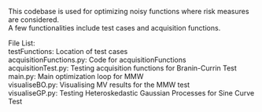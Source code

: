 This codebase is used for optimizing noisy functions where risk measures are considered.  
A few functionalities include test cases and acquisition functions.  

File List:  
testFunctions: Location of test cases  
acquisitionFunctions.py: Code for acquisitionFunctions  
acquisitionTest.py: Testing acquisition functions for Branin-Currin Test  
main.py: Main optimization loop for MMW  
visualiseBO.py: Visualising MV results for the MMW test  
visualiseGP.py: Testing Heteroskedastic Gaussian Processes for Sine Curve Test  